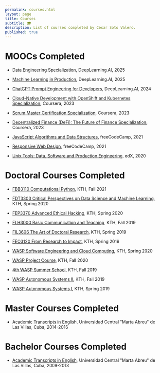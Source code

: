 ```yaml
---
permalink: courses.html
layout: page
title: Courses
subtitle: 🎓
description: List of courses completed by César Soto Valero.
published: true
---
```


# MOOCs Completed

- [Data Engineering Specialization](https://coursera.org/share/f4b8b5631bb031306e7c65e0dcf61151), DeepLearning.AI, 2025

- [Machine Learning in Production](https://coursera.org/share/b451dfc5512c8446e6afac116361603a), DeepLearning.AI, 2025

- [ChatGPT Prompt Engineering for Developers](https://learn.deeplearning.ai/accomplishments/7496dcb4-a0fd-4248-93ce-f8125195ed0d?usp=sharing), DeepLearning.AI, 2024

- [Cloud-Native Development with OpenShift and Kubernetes Specialization](https://coursera.org/share/0e4ea09c897c350cd1dc618f88047952), Coursera, 2023

- [Scrum Master Certification Specialization](https://coursera.org/share/8efb8942e5bdb1a26a96254c3b00c1f1), Coursera, 2023

- [Decentralized Finance (DeFi): The Future of Finance Specialization](https://coursera.org/share/134443f801ca6af78bb17ded1d0d7d2c), Coursera, 2023

- [JavaScript Algorithms and Data Structures](https://www.freecodecamp.org/certification/cesarsotovalero/javascript-algorithms-and-data-structures), freeCodeCamp, 2021

- [Responsive Web Design](https://www.freecodecamp.org/certification/cesarsotovalero/responsive-web-design), freeCodeCamp, 2021

- [Unix Tools: Data, Software and Production Engineering](https://courses.edx.org/certificates/e922632cec44445ea8d1f534d64f7d8a), edX, 2020

# Doctoral Courses Completed

- [FBB3110 Computational Python](https://www.kth.se/student/kurser/kurs/FBB3110?l=en), KTH, Fall 2021

- [FDT3303 Critical Perspectives on Data Science and Machine Learning](https://www.kth.se/student/kurser/kurs/FDT3303?l=en), KTH, Spring 2020

- [FEP3370 Advanced Ethical Hacking](https://www.kth.se/student/kurser/kurs/FEP3370?l=en), KTH, Spring 2020

- [FLH3000 Basic Communication and Teaching](https://www.kth.se/student/kurser/kurs/FLH3000), KTH, Fall 2019

- [FIL3606 The Art of Doctoral Research](https://www.kth.se/student/kurser/kurs/FIL3606?l=en), KTH, Spring 2019

- [FEO3120 From Research to Impact](https://www.kth.se/student/kurser/kurs/FEO3120?l=en), KTH, Spring 2019

- [WASP Software Engineering and Cloud Computing](../files/certificates/Certificate_WASP_SECC2019_Cesar.pdf), KTH, Spring 2020

- [WASP Project Course](../files/certificates/Certificate_WASP_Project2019_Cesar.pdf), KTH, Fall 2020

- [4th WASP Summer School](../files/certificates/Certificate_WASP_Summer_School_2019_Cesar.pdf), KTH, Fall 2019

- [WASP Autonomous Systems II](../files/certificates/Certificate_WASP_AS2_Cesar.pdf), KTH, Fall 2019

- [WASP Autonomous Systems I](../files/certificates/Certificate_WASP_AS1_Cesar.pdf), KTH, Spring 2019

# Master Courses Completed

- [Academic Transcripts in English](../files/certificates/MSc_Academis_Transcript-eng.pdf), Universidad Central "Marta Abreu" de Las Villas, Cuba, 2014-2016

# Bachelor Courses Completed

- [Academic Transcripts in English](../files/certificates/BSc_Academis_Transcript-eng.pdf), Universidad Central "Marta Abreu" de Las Villas, Cuba, 2009-2013

